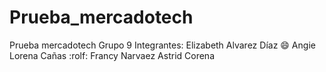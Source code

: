 # Prueba_mercadotech
Prueba mercadotech Grupo 9
Integrantes: Elizabeth Alvarez Díaz :smile:
Angie Lorena Cañas :rolf:
Francy Narvaez 
Astrid Corena
